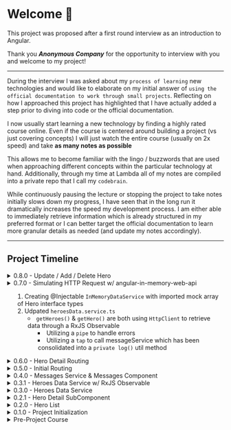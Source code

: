 # Welcome 👋

This project was proposed after a first round interview as an introduction to Angular.

Thank you _**Anonymous Company**_ for the opportunity to interview with you and welcome to my project!

---

During the interview I was asked about my `process of learning` new technologies and would like to elaborate on my initial answer of `using the official documentation to work through small projects`. Reflecting on how I approached this project has highlighted that I have actually added a step prior to diving into code or the official documentation.

I now usually start learning a new technology by finding a highly rated course online. Even if the course is centered around building a project (vs just covering concepts) I will just watch the entire course (usually on 2x speed) and take **as many notes as possible**

This allows me to become familiar with the lingo / buzzwords that are used when approaching different concepts within the particular technology at hand. Additionally, through my time at Lambda all of my notes are compiled into a private repo that I call my `codebrain`.

While continuously pausing the lecture or stopping the project to take notes initially slows down my progress, I have seen that in the long run it dramatically increases the speed my development process. I am either able to immediately retrieve information which is already structured in my preferred format or I can better target the official documentation to learn more granular details as needed (and update my notes accordingly).

---

## Project Timeline

<details>
<summary>0.8.0 - Update / Add / Delete Hero</summary>

1. Update
    - `hero-detail-component.html`
        - Added Save button which is event bound to button click triggering`save()` method
    - `hero-detail-component.ts`
        - Added `save()` method that is calling the `updateHero()` method on the `heroesDataService` and upon on the completion of the Observable pushing the user back to previous page
    - `heroesDataService`
        - Added `updateHero` method
            - passing configured `private httpOptions` configuration
            - Utilizing a `pipe` to handle errors
            - Utilizing a `tap` to call messageService
2. Add
    - `heroes.component.html`
        - Added addHero button which is eveny bound to button click triggering `addhero` method
    - `heroes.component.ts`
        - Added addHero()` method that is calling `addHero()` method on `heroesDataService and on completion pushing user back to previous page
    - `heroesDataService`
        - Added `addHero` method
            - passing configured `private httpOptions` configuration
            - Utilizing a `pipe` to handle errors
            - Utilizing a `tap` to call messageService
3. Delete

</details>

<details>
<summary>0.7.0 - Simulating HTTP Request w/ angular-in-memory-web-api<summary>

1. Creating @Injectable `InMemoryDataService` with imported mock array of Hero interface types
2. Udpated `heroesData.service.ts`
    - `getHeroes()` & `getHero()` are both using `HttpClient` to retrieve data through a RxJS Observable
        - Utilizing a `pipe` to handle errors
        - Utilizing a `tap` to call messageService which has been consolidated into a `private log()` util method

</details>

<details>
<summary>0.6.0 - Hero Detail Routing</summary>

1. Added `getHero(id)` method to `heroesDataService`
2. Added `detail/:id` route to `app-routing.module.ts`
3. Cleaned `heroes.component.html` & `heroes.component.ts` of any selection logic now that routerLink will send the user to the appropriate route
4. Updated `hero-detail.component.ts`
    - Getting selected hero ID from the `paramMap.get()` provided through  the `ActivatedRoute` import. ID is being passed into local `getHero()` method which is called in `ngOnInit()` and using `heroDataService.getHero()`
    - Added `goBack()` method to return to previous page through the `Location` import

Screenshots:

1. Dashboard:  
    <img src="ReadMe_IMGs/0.6.0_HeroDetailRouting_Dashboard.png" height='300px'>

2. Hero Detail:    
    <img src="ReadMe_IMGs/0.6.0._Her0DetailRouting_Detail.png" height='300px'>

</details>

<details>
<summary>0.5.0 - Initial Routing</summary>

1. Added 3 routes to `app-routing.module.ts`
    - path: '' => redirects to '/dashboard'
    - path: 'dashboard' => `DashboardComponent`
    - path: 'heroes' => `HeroesComponent`
2. `app.compoent.html`
    - Replaced `<app-heroes>` element with `<router-outlet>` element
    - Added 2 `routerLinks`
        1. '/heroes'
        2. '/dashboard'
3. Created `DashboardComponent` that is using the `HeroesDataService and rendering the name of heroes from index 1-5

</details>

<details>
<summary>0.4.0 - Messages Service & Messages Component</summary>

1. `message.service.ts` added to services directory
    - Property: array of strings representing a cache of messages
    - Methods
        1. add() => pushes new message into cache
        2. clear() => removes all messages from cache

2. `heroData.service` using `message.service` to log requests for heros
3. `heroes.component` using `message.service` to log when a user selects an individual hero
4. Added `messages` component which is rendering in the `app.component.html` through an `*ngIf` if the messages cache is not empty

Screenshot:  
    <img src="ReadMe_IMGs/0.4.0_MessageService.png" height='300px'>

</details>

<details>
<summary>0.3.1 - Heroes Data Service w/ RxJS Observable</summary>

1. `heroesData.service.ts` is now using RxJS with an `Observable` return type and simulate the asynchronous fetching of data
2. `heroes.component.ts` is subscribing to the returned `Observable` and only updating `this.heroes` when data is returned

</details>

<details>
<summary>0.3.0 - Heroes Data Service</summary>

1. Created `services` directory
    - Added `heroesData.service.ts`
        - `@Injectable()` created the service and defined its injector as the root injector
        - `getHeros()` is returning a mocked array of Hero interface types
    - `heroes.component.ts` is requesting an injection of the `herosData` service and using the service in the `ngInit()` lifecycle method

</details>

<details>
<summary>0.2.1 - Hero Detail SubComponent</summary>

1. `hero-detail` component is now responsible for all logic relating to a selected hero
    - `heroes.component.html` is using `one-way property binding` to pass a a selectedHero to the `hero-detail` component
    - `hero-detail` is recieving the `one-way property binding` through an `@input()` which expects the passed data to be of the Hero interface type
2. `heros` is only responsible for displaying list of heros

- New (truncated and rearranged) `src` directory

```
    ├── src
    │   ├── app
    │   │   ├── app.component.html
    │   │   ├── app.component.less
    │   │   ├── app.component.spec.ts
    │   │   ├── app.component.ts
    │   │   ├── app.module.ts
    │   │   └── heroes
    │   │       ├── hero-detail
    │   │       │   ├── hero-detail.component.html
    │   │       │   ├── hero-detail.component.less
    │   │       │   ├── hero-detail.component.spec.ts
    │   │       │   └── hero-detail.component.ts
    │   │       ├── heroes.component.html
    │   │       ├── heroes.component.less
    │   │       ├── heroes.component.spec.ts
    │   │       └── heroes.component.ts
    │   ├── __mocks__
    │   │   └── heroes.mock.ts
    │   ├── interface
    │   │   └── hero.interface.ts
    │   ├── styles
    │   │   ├── cssReset.css
    │   │   ├── global.less
    │   │   └── variables.less
    │   ├── styles.less
```

</details>

<details>
<summary>0.2.0 - Hero List</summary>

1. Created separate `styles` directory
    - Moved `CSS Reset` & `Global Styles`
    - Added LESS Variables
        - Font Sizing
        - Font Colors
        - Background Colors
2. Mocking array of 10 heros based on imported Hero type interface
3. `heroes.component.html`
    - Rendering unordered list of 10 heroes
    - List styling accommodates up to `id: 10000`
    - on selection of a single hero `*ngIf` displays selected hero content and exposes the ability to upate the selected hero

Screenshot:  
    <img src="ReadMe_IMGs/0.2.0_HeroList.png" height='300px'>
</details>

<details>
<summary>0.1.0 - Project Initialization</summary>

**StartTime:** Early Afternoon - Saturday 10/17

1. Angular CLI Installed w/ `@latest`
    - Angular CLI: 10.1.7
    - Node: 12.14.1
2. App Created
    - No Initial Routing
    - LESS Styling
3. CSS Reset w/ Meyers Reset v2.0

</details>

<details>
<summary>Pre-Project Course</summary>

**Course Name:** [Angular - The Complete Guide (2020 Edition)](https://www.udemy.com/course/the-complete-guide-to-angular-2/)  
**Course Author:** [Maximilian Schwarzmüller](https://www.udemy.com/course/the-complete-guide-to-angular-2/#instructor-1)

**StartTime:** After Internship - Friday 10/16  
**EndTime:** Early Afternoon - Saturday 10/17
</details>
